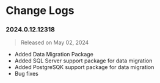 # Change Logs

### 2024.0.12.12318
> Released on May 02, 2024

* Added Data Migration Package
* Added SQL Server support package for data migration
* Added PostgreSQK support package for data migration
* Bug fixes
